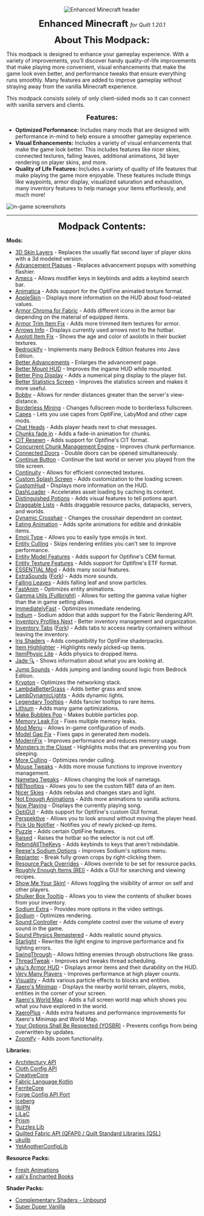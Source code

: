 <center><a title="Enhanced Minecraft"><img src="https://cdn.modrinth.com/data/oDXG1oIr/images/77115e63d1a4bdb1cb3d79afe7870ca00f193423.png" alt="Enhanced Minecraft header"></a></center>
<p></p>

<center><span><strong><font size="5">Enhanced Minecraft </font></strong><em>for Quilt 1.20.1</em></span></center>
<p></p>

<center><span><strong><font size="5">About This Modpack:</font></strong></span></center>
<p></p>

This modpack is designed to enhance your gameplay experience. With a variety of improvements, you’ll discover handy quality-of-life improvements that make playing more convenient, visual enhancements that make the game look even better, and performance tweaks that ensure everything runs smoothly. Many features are added to improve gameplay without straying away from the vanilla Minecraft experience. 

This modpack consists solely of only client-sided mods so it can connect with vanilla servers and clients.

<center><span><strong><font size="4">Features:</font></strong></span></center>
<p></p>

- **Optimized Performance:** Includes many mods that are designed with performance in-mind to help ensure a smoother gameplay experience.
- **Visual Enhancements:** Includes a variety of visual enhancements that make the game look better. This includes features like nicer skies, connected textures, falling leaves, additional animations, 3d layer rendering on player skins, and more.
- **Quality of Life Features:** Includes a variety of quality of life features that make playing the game more enjoyable. These features include things like waypoints, armor display, visualized saturation and exhaustion, many inventory features to help manage your items effortlessly, and much more!

<p><img src="https://media.discordapp.net/attachments/755590318212251810/1150243344300113930/features.png" alt="in-game screenshots"></p>

---

<center><span><strong><font size="5">Modpack Contents:</font></strong></span></center>
<p></p>

**Mods:**

- [3D Skin Layers](https://modrinth.com/mod/3dskinlayers) - Replaces the usually flat second layer of player skins with a 3d modeled version.
- [Advancement Plaques](https://modrinth.com/mod/advancement-plaques) - Replaces advancement popups with something flashier.
- [Amecs](https://modrinth.com/mod/amecs) - Allows modifier keys in keybinds and adds a keybind search bar.
- [Animatica](https://modrinth.com/mod/animatica) - Adds support for the OptiFine animated texture format.
- [AppleSkin](https://modrinth.com/mod/appleskin) - Displays more information on the HUD about food-related values.
- [Armor Chroma for Fabric](https://modrinth.com/mod/armor-chroma-for-fabric) - Adds different icons in the armor bar depending on the material of equipped items.
- [Armor Trim Item Fix](https://modrinth.com/mod/armor-trim-item-fix) - Adds more trimmed item textures for armor.
- [Arrows Info](https://www.curseforge.com/minecraft/mc-mods/arrows-info) - Displays currently used arrows next to the hotbar.
- [Axolotl Item Fix](https://www.curseforge.com/minecraft/mc-mods/axolotl-bucket-fix) - Shows the age and color of axolotls in their bucket textures.
- [BedrockIfy](https://modrinth.com/mod/bedrockify) - Implements many Bedrock Edition features into Java Edition.
- [Better Advancements](https://modrinth.com/mod/better-advancements) - Enlarges the advancement page.
- [Better Mount HUD](https://modrinth.com/mod/better-mount-hud) - Improves the ingame HUD while mounted.
- [Better Ping Display](https://modrinth.com/mod/better-ping-display-fabric) - Adds a numerical ping display to the player list.
- [Better Statistics Screen](https://modrinth.com/mod/better-stats) - Improves the statistics screen and makes it more useful.
- [Bobby](https://modrinth.com/mod/bobby) - Allows for render distances greater than the server's view-distance.
- [Borderless Mining](https://modrinth.com/mod/borderless-mining) - Changes fullscreen mode to borderless fullscreen.
- [Capes](https://modrinth.com/mod/capes) - Lets you use capes from OptiFine, LabyMod and other cape mods.
- [Chat Heads](https://modrinth.com/mod/chat-heads) - Adds player heads next to chat messages.
- [Chunks fade in](https://modrinth.com/mod/chunks-fade-in) - Adds a fade-in animation for chunks.
- [CIT Resewn](https://modrinth.com/mod/cit-resewn) - Adds support for Optifine's CIT format.
- [Concurrent Chunk Management Engine](https://modrinth.com/mod/c2me-fabric) - Improves chunk performance.
- [Connected Doors](https://github.com/FakeDomi/ConnectedDoors) - Double doors can be opened simultaneously.
- [Continue Button](https://modrinth.com/mod/continue) - Continue the last world or server you played from the title screen.
- [Continuity](https://modrinth.com/mod/continuity) - Allows for efficient connected textures.
- [Custom Splash Screen](https://modrinth.com/mod/custom-splash-screen) - Adds customization to the loading screen.
- [CustomHud](https://modrinth.com/mod/customhud) - Displays more information on the HUD.
- [DashLoader](https://modrinth.com/mod/dashloader) - Accelerates asset loading by caching its content.
- [Distinguished Potions](https://modrinth.com/mod/distinguished-potions) - Adds visual features to tell potions apart.
- [Draggable Lists](https://modrinth.com/mod/draggable-lists) - Adds draggable resource packs, datapacks, servers, and worlds.
- [Dynamic Crosshair](https://modrinth.com/mod/dynamiccrosshair) - Changes the crosshair dependent on context.
- [Eating Animation](https://modrinth.com/mod/eating-animation) - Adds sprite animations for edible and drinkable items.
- [Emoji Type](https://modrinth.com/mod/emoji-type) - Allows you to easily type emojis in text.
- [Entity Culling](https://modrinth.com/mod/entityculling) - Skips rendering entities you can't see to improve performance.
- [Entity Model Features](https://modrinth.com/mod/entity-model-features) - Adds support for Optifine's CEM format.
- [Entity Texture Features](https://modrinth.com/mod/entitytexturefeatures) - Adds support for Optifine's ETF format.
- [ESSENTIAL Mod](https://modrinth.com/mod/essential) - Adds many social features.
- [ExtraSounds](https://modrinth.com/mod/extrasounds) ([Fork](https://github.com/lonefelidae16/extra-sounds)) - Adds more sounds.
- [Falling Leaves](https://modrinth.com/mod/fallingleaves) - Adds falling leaf and snow particles.
- [FastAnim](https://modrinth.com/mod/fastanim) - Optimizes entity animations.
- [Gamma Utils (Fullbright)](https://modrinth.com/mod/gamma-utils) - Allows for setting the gamma value higher than the in game setting allows.
- [ImmediatelyFast](https://modrinth.com/mod/immediatelyfast) - Optimizes immediate rendering.
- [Indium](https://modrinth.com/mod/indium) - Sodium addon that adds support for the Fabric Rendering API.
- [Inventory Profiles Next](https://modrinth.com/mod/inventory-profiles-next) - Better inventory management and organization.
- [Inventory Tabs](https://modrinth.com/mod/inventory-tabs-updated) ([Fork](https://github.com/spiralhalo/InventoryTabs/tree/1.20-port/)) - Adds tabs to access nearby containers without leaving the inventory.
- [Iris Shaders](https://modrinth.com/mod/iris) - Adds compatibility for OptiFine shaderpacks.
- [Item Highlighter](https://modrinth.com/mod/item-highlighter) - Highlights newly picked-up items.
- [ItemPhysic Lite](https://modrinth.com/mod/itemphysic-lite) - Adds physics to dropped items.
- [Jade 🔍](https://modrinth.com/mod/jade) - Shows information about what you are looking at.
- [Jump Sounds](https://modrinth.com/mod/jump-sounds) - Adds jumping and landing sound logic from Bedrock Edition.
- [Krypton](https://modrinth.com/mod/krypton) - Optimizes the networking stack.
- [LambdaBetterGrass](https://modrinth.com/mod/lambdabettergrass) - Adds better grass and snow.
- [LambDynamicLights](https://modrinth.com/mod/lambdynamiclights) - Adds dynamic lights.
- [Legendary Tooltips](https://modrinth.com/mod/legendary-tooltips) - Adds fancier tooltips to rare items.
- [Lithium](https://modrinth.com/mod/lithium) - Adds many game optimizations.
- [Make Bubbles Pop](https://modrinth.com/mod/make_bubbles_pop) - Makes bubble particles pop.
- [Memory Leak Fix](https://modrinth.com/mod/memoryleakfix) - Fixes multiple memory leaks.
- [Mod Menu](https://modrinth.com/mod/modmenu) - Allows in-game configuration of mods.
- [Model Gap Fix](https://modrinth.com/mod/modelfix) - Fixes gaps in generated item models.
- [ModernFix](https://modrinth.com/mod/modernfix) - Improves performance and reduces memory usage.
- [Monsters in the Closet](https://modrinth.com/mod/monsters-in-the-closet) - Highlights mobs that are preventing you from sleeping.
- [More Culling](https://modrinth.com/mod/moreculling) - Optimizes render culling.
- [Mouse Tweaks](https://modrinth.com/mod/mouse-tweaks) - Adds more mouse functions to improve inventory management.
- [Nametag Tweaks](https://modrinth.com/mod/nametagtweaks) - Allows changing the look of nametags.
- [NBTtooltips](https://modrinth.com/mod/nbttooltips) - Allows you to see the custom NBT data of an item.
- [Nicer Skies](https://modrinth.com/mod/nicer-skies) - Adds nebulas and changes stars and light.
- [Not Enough Animations](https://modrinth.com/mod/not-enough-animations) - Adds more animations to vanilla actions.
- [Now Playing](https://modrinth.com/mod/now-playing) - Displays the currently playing song.
- [OptiGUI](https://modrinth.com/mod/optigui) - Adds support for Optifine's custom GUI format.
- [Perspektive](https://modrinth.com/mod/perspektive) - Allows you to look around without moving the player head.
- [Pick Up Notifier](https://modrinth.com/mod/pick-up-notifier) - Notifies you of newly picked-up items.
- [Puzzle](https://modrinth.com/mod/puzzle) - Adds certain OptiFine features.
- [Raised](https://modrinth.com/mod/raised) - Raises the hotbar so the selector is not cut off.
- [RebindAllTheKeys](https://modrinth.com/mod/rebind-all-the-keys) - Adds keybinds to keys that aren't rebindable.
- [Reese's Sodium Options](https://modrinth.com/mod/reeses-sodium-options) - Improves Sodium's options menu.
- [Replanter](https://modrinth.com/mod/harvest) - Break fully grown crops by right-clicking them.
- [Resource Pack Overrides](https://modrinth.com/mod/resource-pack-overrides) - Allows override to be set for resource packs.
- [Roughly Enough Items (REI)](https://modrinth.com/mod/rei) - Adds a GUI for searching and viewing recipes.
- [Show Me Your Skin!](https://modrinth.com/mod/show-me-your-skin) - Allows toggling the visibility of armor on self and other players.
- [Shulker Box Tooltip](https://modrinth.com/mod/shulkerboxtooltip) - Allows you to view the contents of shulker boxes from your inventory.
- [Sodium Extra](https://modrinth.com/mod/sodium-extra) - Provides more options in the video settings.
- [Sodium](https://modrinth.com/mod/sodium) - Optimizes rendering.
- [Sound Controller](https://modrinth.com/mod/sound-controller) - Adds complete control over the volume of every sound in the game.
- [Sound Physics Remastered](https://modrinth.com/mod/sound-physics-remastered) - Adds realistic sound physics.
- [Starlight](https://modrinth.com/mod/starlight) - Rewrites the light engine to improve performance and fix lighting errors.
- [SwingThrough](https://modrinth.com/mod/swingthrough) - Allows hitting enemies through obstructions like grass.
- [ThreadTweak](https://modrinth.com/mod/threadtweak) - Improves and tweaks thread scheduling.
- [uku's Armor HUD](https://modrinth.com/mod/ukus-armor-hud) - Displays armor items and their durability on the HUD.
- [Very Many Players](https://modrinth.com/mod/vmp-fabric) - Improves performance at high player counts.
- [Visuality](https://modrinth.com/mod/visuality) - Adds various particle effects to blocks and entities.
- [Xaero's Minimap](https://modrinth.com/mod/xaeros-minimap) - Displays the nearby world terrain, players, mobs, entities in the corner of your screen.
- [Xaero's World Map](https://modrinth.com/mod/xaeros-world-map) - Adds a full screen world map which shows you what you have explored in the world.
- [XaeroPlus](https://modrinth.com/mod/xaeroplus) - Adds extra features and performance improvements for Xaero's Minimap and World Map.
- [Your Options Shall Be Respected (YOSBR)](https://modrinth.com/mod/yosbr) - Prevents configs from being overwritten by updates.
- [Zoomify](https://modrinth.com/mod/zoomify) - Adds zoom functionality.

**Libraries:**

- [Architectury API](https://modrinth.com/mod/architectury-api)
- [Cloth Config API](https://modrinth.com/mod/cloth-config)
- [CreativeCore](https://modrinth.com/mod/creativecore)
- [Fabric Language Kotlin](https://modrinth.com/mod/fabric-language-kotlin)
- [FerriteCore](https://modrinth.com/mod/ferrite-core)
- [Forge Config API Port](https://modrinth.com/mod/forge-config-api-port)
- [Iceberg](https://modrinth.com/mod/iceberg)
- [libIPN](https://modrinth.com/mod/libipn)
- [LiLaC](https://modrinth.com/mod/lilac)
- [Prism](https://modrinth.com/mod/prism-lib)
- [Puzzles Lib](https://modrinth.com/mod/puzzles-lib)
- [Quilted Fabric API (QFAPI) / Quilt Standard Libraries (QSL)](https://modrinth.com/mod/qsl)
- [ukulib](https://modrinth.com/mod/ukulib)
- [YetAnotherConfigLib](https://modrinth.com/mod/yacl)

**Resource Packs:**

- [Fresh Animations](https://modrinth.com/resourcepack/fresh-animations)
- [xali's Enchanted Books](https://www.curseforge.com/minecraft/texture-packs/xalis-enchanted-books)

**Shader Packs:**

- [Complementary Shaders - Unbound](https://modrinth.com/shader/complementary-unbound)
- [Super Duper Vanilla](https://modrinth.com/shader/super-duper-vanilla)